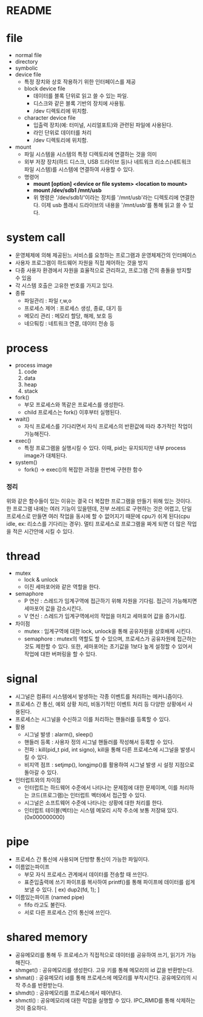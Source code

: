 # README

# file

- normal file
- directory
- symbolic
- device file
    - 특정 장치와 상호 작용하기 위한 인터페이스를 제공
    - block device file
         - 데이터를 블록 단위로 읽고 쓸 수 있는 파일.
         - 디스크와 같은 블록 기반의 장치에 사용됨.
         - /dev 디렉토리에 위치함.
    - character device file
         - 입출력 장치(예: 터미널, 시리얼포트)와 관련된 파일에 사용된다.
         - 라인 단위로 데이터를 처리
         - /dev 디렉토리에 위치함.
- mount
    - 파일 시스템을 시스템의 특정 디렉토리에 연결하는 것을 의미
    - 외부 저장 장치(하드 디스크, USB 드라이브 등)나 네트워크 리소스(네트워크 파일 시스템)를 시스템에 연결하여 사용할 수 있다.
    - 명령어
        - **mount [option] \<device or file system\> \<location to mount\>**
        - **mount /dev/sdb1 /mnt/usb**
        - 위 명령은 '/dev/sdb1/'이라는 장치를 '/mnt/usb'라는 디렉토리에 연결한다. 이제 usb 플래시 드라이브의 내용을 '/mnt/usb'를 통해 읽고 쓸 수 있다. 
  
      


# system call 
- 운영체제에 의해 제공된느 서비스를 요청하는 프로그램과 운영체제간의 인터페이스
- 사용자 프로그램이 하드웨어 자원을 직접 제어하는 것을 방지
- 다중 사용자 환경에서 자원을 효율적으로 관리하고, 프로그램 간의 충돌을 방지할 수 있음
- 각 시스템 호출은 고유한 번호를 가지고 있다. 
- 종류
    - 파일관리 : 파일 r,w,o
    - 프로세스 제어 : 프로세스 생성, 종료, 대기 등
    - 메모리 관리 : 메모리 할당, 해제, 보호 등
    - 네으퉈킹 : 네트워크 연결, 데이터 전송 등

# process
- process image
  1. code
  2. data
  3. heap
  4. stack
- fork()
  - 부모 프로세스와 똑같은 프로세스를 생성한다.
  - child 프로세스는 fork() 이후부터 실행된다. 
- wait()
  - 자식 프로세스를 기다리면서 자식 프로세스의 반환값에 따라 추가적인 작업이 가능해진다.
- exec()
  - 특정 프로그램을 실행시킬 수 있다. 이때, pid는 유지되지만 내부 process image가 대체된다.
- system()
  - fork() -> exec()의 복잡한 과정을 한번에 구현한 함수

### 정리
위와 같은 함수들이 있는 이유는 결국 더 복잡한 프로그램을 만들기 위해 있는 것이다. 한 프로그램 내에는 여러 기능이 있을텐데, 전부 쓰레드로 구현하는 것은 어렵고,
단일 프로세스로 만들면 여러 작업을 동시에 할 수 없어지기 때문에 cpu가 쉬게 된다(cpu idle, ex: 리소스를 기다리는 경우). 멀티 프로세스로 프로그램을 짜게 되면
더 많은 작업을 적은 시간안에 시킬 수 있다. 


# thread

- mutex 
    - lock & unlock 
    - 이진 세마포어와 같은 역할을 한다.
- semaphore
    - P 연산 : 스레드가 임계구역에 접근하기 위해 자원을 기다림. 접근이 가능해지면 세마포어 값을 감소시킨다.
    - V 연신 : 스레드가 임계구역에서의 작업을 마치고 세마포어 값을 증가시킴.
- 차이점
    - mutex : 임계구역에 대한 lock, unlock을 통해 공유자원을 상호배제 시킨다.
    - semaphore : mutex의 역할도 할 수 있으며, 프로세스가 공유자원에 접근하는 것도 제한할 수 있다. 또한, 세마포어는 초기값을 1보다 높게 설정할 수 있어서 작업에 대한 버퍼링을 할 수 있다. 

# signal
- 시그널은 컴퓨터 시스템에서 발생하는 각종 이벤트를 처리하는 메커니즘이다. 
- 프로세스 간 통신, 예외 상황 처리, 비동기적인 이벤트 처리 등 다양한 상황에서 사용된다. 
- 프로세스는 시그널을 수신하고 이를 처리하는 핸들러를 등록할 수 있다.
- 활용
    - 시그널 발생 : alarm(), sleep()
    - 핸들러 등록 : 사용자 정의 시그널 핸들러를 작성해서 등록할 수 있다.
    - 전파 : kill(pid_t pid, int signo), kill을 통해 다른 프로세스에 시그널을 발생시킬 수 있다.
    - 비지역 점프 : setjmp(), longjmp()를 활용하여 시그널 발생 시 설정 지점으로 돌아갈 수 있다.
- 인터럽트와의 차이점
    - 인터럽트는 하드웨어 수준에서 나타나는 문제점에 대한 문제이며, 이를 처리하는 코드(프로그램)는 인터럽트 벡터에서 접근할 수 있다.
    - 시그널은 소프트웨어 수준에 나타나는 상황에 대한 처리를 한다.
    - 인터럽트 테이블(벡터)는 시스템 메모리 시작 주소에 보통 저장돼 있다. (0x000000000)


# pipe

- 프로세스 간 통신에 사용되며 단방향 통신이 가능한 파일이다.
- 이름없는파이프
    - 부모 자식 프로세스 관계에서 데이터를 전송할 때 쓰인다. 
    - 표준입출력에 쓰기 파이프를 복사하여 printf()를 통해 파이프에 데이터를 쉽게 보낼 수 있다. [ ex) dup2(fd, 1); ]
- 이름있는파이프 (named pipe)
    - fifo 라고도 불린다. 
    - 서로 다른 프로세스 간의 통신에 쓰인다. 


# shared memory 
- 공유메모리를 통해 두 프로세스가 직접적으로 데이터를 공유하여 쓰기, 읽기가 가능해진다. 
- shmget() : 공유메모리를 생성한다. 고유 키를 통해 메모리의 id 값을 반환받는다.
- shmat()  : 공유메모리 id를 통해 프로세스에 메모리를 부착시킨다. 공유메모리의 시작 주소를 반환받는다.
- shmdt() : 공유메모리를 프로세스에서 떼어낸다.
- shmctl() : 공유메모리에 대한 작업을 실행할 수 있다. IPC_RMID를 통해 삭제하는 것이 중요하다.
